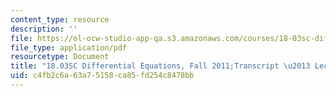 ```yaml
---
content_type: resource
description: ''
file: https://ol-ocw-studio-app-qa.s3.amazonaws.com/courses/18-03sc-differential-equations-fall-2011/c4fb2c6a63a75158ca85fd254c8478bb_18_03-2006-L21.pdf
file_type: application/pdf
resourcetype: Document
title: "18.03SC Differential Equations, Fall 2011;Transcript \u2013 Lecture 21"
uid: c4fb2c6a-63a7-5158-ca85-fd254c8478bb
---
```

